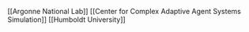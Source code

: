 [[Argonne National Lab]]
[[Center for Complex Adaptive Agent Systems Simulation]]
[[Humboldt University]]
